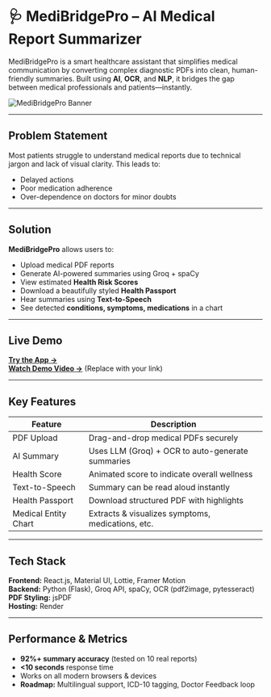 # 🩺 MediBridgePro – AI Medical Report Summarizer

MediBridgePro is a smart healthcare assistant that simplifies medical communication by converting complex diagnostic PDFs into clean, human-friendly summaries. Built using **AI**, **OCR**, and **NLP**, it bridges the gap between medical professionals and patients—instantly.

![MediBridgePro Banner](./assets/banner.png)

---

##  Problem Statement

Most patients struggle to understand medical reports due to technical jargon and lack of visual clarity. This leads to:
- Delayed actions
- Poor medication adherence
- Over-dependence on doctors for minor doubts

---

##  Solution

**MediBridgePro** allows users to:
- Upload medical PDF reports
- Generate AI-powered summaries using Groq + spaCy
- View estimated **Health Risk Scores**
- Download a beautifully styled **Health Passport**
- Hear summaries using **Text-to-Speech**
- See detected **conditions, symptoms, medications** in a chart

---

##  Live Demo

 **[Try the App →](https://medibridge-frontend-w50t.onrender.com/)**  
 **[Watch Demo Video →](#)** (Replace with your link)

---

##  Key Features

| Feature                     | Description                                           |
|--------------------------|------------------------------------------------------|
|  PDF Upload              | Drag-and-drop medical PDFs securely                  |
|  AI Summary              | Uses LLM (Groq) + OCR to auto-generate summaries     |
|  Health Score            | Animated score to indicate overall wellness          |
|  Text-to-Speech          | Summary can be read aloud instantly                  |
|  Health Passport         | Download structured PDF with highlights              |
|  Medical Entity Chart    | Extracts & visualizes symptoms, medications, etc.    |

---

##  Tech Stack

**Frontend:** React.js, Material UI, Lottie, Framer Motion  
**Backend:** Python (Flask), Groq API, spaCy, OCR (pdf2image, pytesseract)  
**PDF Styling:** jsPDF  
**Hosting:** Render

---

##  Performance & Metrics

-  **92%+ summary accuracy** (tested on 10 real reports)
-  **<10 seconds** response time
-  Works on all modern browsers & devices
-  **Roadmap:** Multilingual support, ICD-10 tagging, Doctor Feedback loop

